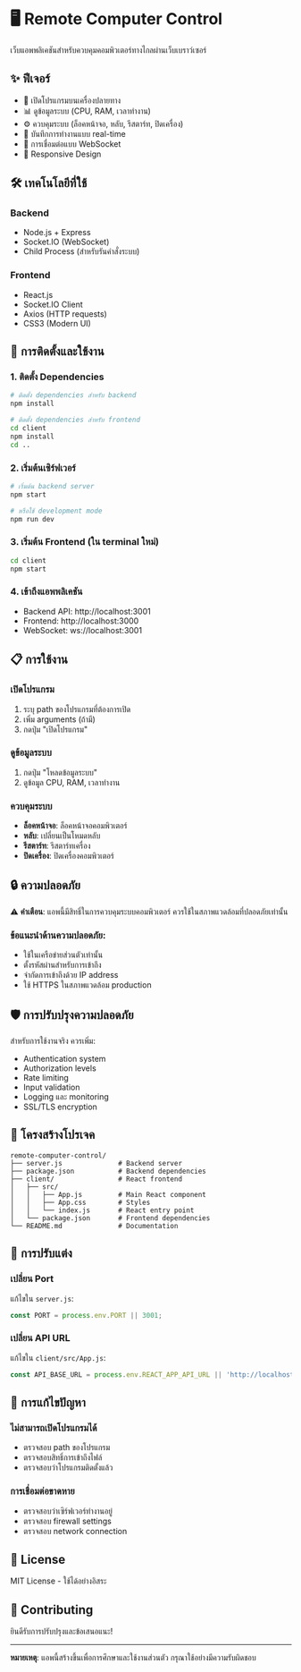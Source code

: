 # 🖥️ Remote Computer Control

เว็บแอพพลิเคชันสำหรับควบคุมคอมพิวเตอร์ทางไกลผ่านเว็บเบราว์เซอร์

## ✨ ฟีเจอร์

- 🚀 เปิดโปรแกรมบนเครื่องปลายทาง
- 📊 ดูข้อมูลระบบ (CPU, RAM, เวลาทำงาน)
- ⚙️ ควบคุมระบบ (ล็อคหน้าจอ, หลับ, รีสตาร์ท, ปิดเครื่อง)
- 📝 บันทึกการทำงานแบบ real-time
- 🔌 การเชื่อมต่อแบบ WebSocket
- 📱 Responsive Design

## 🛠️ เทคโนโลยีที่ใช้

### Backend
- Node.js + Express
- Socket.IO (WebSocket)
- Child Process (สำหรับรันคำสั่งระบบ)

### Frontend
- React.js
- Socket.IO Client
- Axios (HTTP requests)
- CSS3 (Modern UI)

## 🚀 การติดตั้งและใช้งาน

### 1. ติดตั้ง Dependencies

```bash
# ติดตั้ง dependencies สำหรับ backend
npm install

# ติดตั้ง dependencies สำหรับ frontend
cd client
npm install
cd ..
```

### 2. เริ่มต้นเซิร์ฟเวอร์

```bash
# เริ่มต้น backend server
npm start

# หรือใช้ development mode
npm run dev
```

### 3. เริ่มต้น Frontend (ใน terminal ใหม่)

```bash
cd client
npm start
```

### 4. เข้าถึงแอพพลิเคชัน

- Backend API: http://localhost:3001
- Frontend: http://localhost:3000
- WebSocket: ws://localhost:3001

## 📋 การใช้งาน

### เปิดโปรแกรม
1. ระบุ path ของโปรแกรมที่ต้องการเปิด
2. เพิ่ม arguments (ถ้ามี)
3. กดปุ่ม "เปิดโปรแกรม"

### ดูข้อมูลระบบ
1. กดปุ่ม "โหลดข้อมูลระบบ"
2. ดูข้อมูล CPU, RAM, เวลาทำงาน

### ควบคุมระบบ
- **ล็อคหน้าจอ**: ล็อคหน้าจอคอมพิวเตอร์
- **หลับ**: เปลี่ยนเป็นโหมดหลับ
- **รีสตาร์ท**: รีสตาร์ทเครื่อง
- **ปิดเครื่อง**: ปิดเครื่องคอมพิวเตอร์

## 🔒 ความปลอดภัย

⚠️ **คำเตือน**: แอพนี้มีสิทธิ์ในการควบคุมระบบคอมพิวเตอร์ ควรใช้ในสภาพแวดล้อมที่ปลอดภัยเท่านั้น

### ข้อแนะนำด้านความปลอดภัย:
- ใช้ในเครือข่ายส่วนตัวเท่านั้น
- ตั้งรหัสผ่านสำหรับการเข้าถึง
- จำกัดการเข้าถึงด้วย IP address
- ใช้ HTTPS ในสภาพแวดล้อม production

## 🛡️ การปรับปรุงความปลอดภัย

สำหรับการใช้งานจริง ควรเพิ่ม:
- Authentication system
- Authorization levels
- Rate limiting
- Input validation
- Logging และ monitoring
- SSL/TLS encryption

## 📁 โครงสร้างโปรเจค

```
remote-computer-control/
├── server.js              # Backend server
├── package.json           # Backend dependencies
├── client/                # React frontend
│   ├── src/
│   │   ├── App.js         # Main React component
│   │   ├── App.css        # Styles
│   │   └── index.js       # React entry point
│   └── package.json       # Frontend dependencies
└── README.md              # Documentation
```

## 🔧 การปรับแต่ง

### เปลี่ยน Port
แก้ไขใน `server.js`:
```javascript
const PORT = process.env.PORT || 3001;
```

### เปลี่ยน API URL
แก้ไขใน `client/src/App.js`:
```javascript
const API_BASE_URL = process.env.REACT_APP_API_URL || 'http://localhost:3001';
```

## 🐛 การแก้ไขปัญหา

### ไม่สามารถเปิดโปรแกรมได้
- ตรวจสอบ path ของโปรแกรม
- ตรวจสอบสิทธิ์การเข้าถึงไฟล์
- ตรวจสอบว่าโปรแกรมติดตั้งแล้ว

### การเชื่อมต่อขาดหาย
- ตรวจสอบว่าเซิร์ฟเวอร์ทำงานอยู่
- ตรวจสอบ firewall settings
- ตรวจสอบ network connection

## 📄 License

MIT License - ใช้ได้อย่างอิสระ

## 🤝 Contributing

ยินดีรับการปรับปรุงและข้อเสนอแนะ!

---

**หมายเหตุ**: แอพนี้สร้างขึ้นเพื่อการศึกษาและใช้งานส่วนตัว กรุณาใช้อย่างมีความรับผิดชอบ
